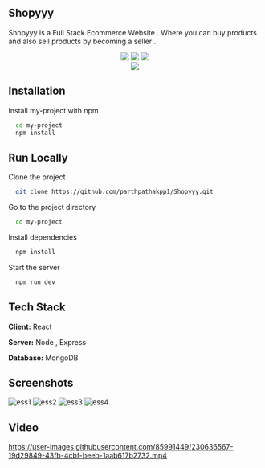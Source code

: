 
## Shopyyy

Shopyyy is a Full Stack Ecommerce Website . Where you can buy products and also sell products by becoming a seller . 

<div align="center">
<img src="https://forthebadge.com/images/badges/built-with-love.svg" />
<img src="https://forthebadge.com/images/badges/uses-brains.svg" />
<img src="https://forthebadge.com/images/badges/powered-by-responsibility.svg" />
  <br>
   <img src="https://img.shields.io/github/license/PiyushKalyanpy/GyanaGuru?style=for-the-badge" />
   </div>

## Installation

Install my-project with npm

```bash
  cd my-project
  npm install
```
    
## Run Locally

Clone the project

```bash
  git clone https://github.com/parthpathakpp1/Shopyyy.git
```

Go to the project directory

```bash
  cd my-project
```

Install dependencies

```bash
  npm install
```

Start the server

```bash
  npm run dev 
```


## Tech Stack

**Client:** React

**Server:** Node , Express

**Database:** MongoDB


## Screenshots

![ess1](https://user-images.githubusercontent.com/85991449/230636175-f1cd4700-b718-4a4e-8540-f37051b93c55.png)
![ess2](https://user-images.githubusercontent.com/85991449/230636187-44e15bd8-b9d9-4a2f-af98-487e30621be0.png)
![ess3](https://user-images.githubusercontent.com/85991449/230636192-a5f9b1ff-9159-4972-8184-309d99ecacc5.png)
![ess4](https://user-images.githubusercontent.com/85991449/230636205-2743c4b5-d853-48bc-9d0c-892aa90e06d6.png)

## Video

https://user-images.githubusercontent.com/85991449/230636567-19d29849-43fb-4cbf-beeb-1aab617b2732.mp4



